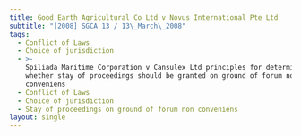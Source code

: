```yaml
---
title: Good Earth Agricultural Co Ltd v Novus International Pte Ltd
subtitle: "[2008] SGCA 13 / 13\_March\_2008"
tags:
  - Conflict of Laws
  - Choice of jurisdiction
  - >-
    Spiliada Maritime Corporation v Cansulex Ltd principles for determining
    whether stay of proceedings should be granted on ground of forum non
    conveniens
  - Conflict of Laws
  - Choice of jurisdiction
  - Stay of proceedings on ground of forum non conveniens
layout: single
---
```



